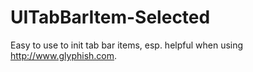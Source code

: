 UITabBarItem-Selected
=====================

Easy to use to init tab bar items, esp. helpful when using http://www.glyphish.com.
